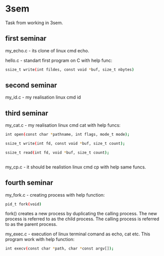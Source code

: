 # 3sem
Task from working in 3sem.

## first seminar
my_echo.c - its clone of linux cmd echo.

hello.c - standart first program on C with help func:

```bash
ssize_t write(int fildes, const void *buf, size_t nbytes)
```


## second seminar
my_id.c - my realisation linux cmd id

## third seminar

my_cat.c - my realisation linux cmd cat with help funcs:

```bash
int open(const char *pathname, int flags, mode_t mode);
```

```bash
ssize_t write(int fd, const void *buf, size_t count);  
```

```bash
ssize_t read(int fd, void *buf, size_t count);
 
```
my_cp.c - it should be realistion linux cmd cp with help same funcs.

## fourth seminar

my_fork.c - creating process with help function:

```bash
pid_t fork(void)
```
fork() creates a new process by duplicating the calling process.  The new process is referred to as the child process.  The calling process is referred to as the parent process.

my_exec.c - execution of linux terminal comand as echo, cat etc.
This program work with help function:

```bash
int execv(const char *path, char *const argv[]);
```



